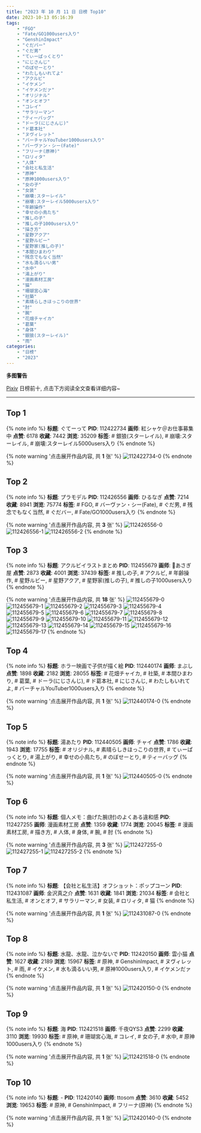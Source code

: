 ```yaml
---
title: "2023 年 10 月 11 日 日榜 Top10"
date: 2023-10-13 05:16:39
tags:
    - "FGO"
    - "Fate/GO1000users入り"
    - "GenshinImpact"
    - "ぐだバー"
    - "ぐだ男"
    - "てぃーぱっくとり"
    - "にじさんじ"
    - "のぼせーとり"
    - "わたしもいれてよ"
    - "アクルビ"
    - "イケメン"
    - "イケメンだァ"
    - "オリジナル"
    - "オンとオフ"
    - "コレイ"
    - "サラリーマン"
    - "ティーバッグ"
    - "ドーラ(にじさんじ)"
    - "ド葛本社"
    - "ヌヴィレット"
    - "バーチャルYouTuber1000users入り"
    - "バーヴァン・シー(Fate)"
    - "フリーナ(原神)"
    - "ロリィタ"
    - "人体"
    - "会社と私生活"
    - "原神"
    - "原神1000users入り"
    - "女の子"
    - "女装"
    - "崩壊:スターレイル"
    - "崩壊:スターレイル5000users入り"
    - "年齢操作"
    - "幸せの小鳥たち"
    - "推しの子"
    - "推しの子1000users入り"
    - "描き方"
    - "星野アクア"
    - "星野ルビー"
    - "星野家(推しの子)"
    - "本間ひまわり"
    - "残念でもなく当然"
    - "水も滴るいい男"
    - "水中"
    - "湯上がり"
    - "漫画素材工房"
    - "猫"
    - "珊瑚宮心海"
    - "社築"
    - "素晴らしきほっこりの世界"
    - "肘"
    - "腕"
    - "花畑チャイカ"
    - "葛葉"
    - "身体"
    - "銀狼(スターレイル)"
    - "雨"
categories:
    - "日榜"
    - "2023"
---
```


<i class="fa fa-triangle-exclamation"></i>**多图警告**<i class="fa fa-triangle-exclamation"></i>

[Pixiv](https://www.pixiv.net/) 日榜前十, 点击下方阅读全文查看详细内容~

<!-- more -->

---

## Top 1

{% note info %}
**标题**: ぐてーって
**PID**: 112422734 **画师**: 紅シャケ＠お仕事募集中
**点赞**: 6178 **收藏**: 7442 **浏览**: 35209
**标签**: # 銀狼(スターレイル), # 崩壊:スターレイル, # 崩壊:スターレイル5000users入り
{% endnote %}

{% note warning '点击展开作品内容, 共 **1** 张' %}
![112422734-0](https://i.pixiv.re/img-original/img/2023/10/10/01/09/28/112422734_p0.jpg)
{% endnote %}

## Top 2

{% note info %}
**标题**: プラモデル
**PID**: 112426556 **画师**: ひるなぎ
**点赞**: 7214 **收藏**: 8941 **浏览**: 75774
**标签**: # FGO, # バーヴァン・シー(Fate), # ぐだ男, # 残念でもなく当然, # ぐだバー, # Fate/GO1000users入り
{% endnote %}

{% note warning '点击展开作品内容, 共 **3** 张' %}
![112426556-0](https://i.pixiv.re/img-original/img/2023/10/10/06/00/06/112426556_p0.jpg)
![112426556-1](https://i.pixiv.re/img-original/img/2023/10/10/06/00/06/112426556_p1.jpg)
![112426556-2](https://i.pixiv.re/img-original/img/2023/10/10/06/00/06/112426556_p2.jpg)
{% endnote %}

## Top 3

{% note info %}
**标题**: アクルビイラストまとめ
**PID**: 112455679 **画师**: 🍼あさぎ屋
**点赞**: 2873 **收藏**: 4001 **浏览**: 37439
**标签**: # 推しの子, # アクルビ, # 年齢操作, # 星野ルビー, # 星野アクア, # 星野家(推しの子), # 推しの子1000users入り
{% endnote %}

{% note warning '点击展开作品内容, 共 **18** 张' %}
![112455679-0](https://i.pixiv.re/img-original/img/2023/10/11/10/15/23/112455679_p0.jpg)
![112455679-1](https://i.pixiv.re/img-original/img/2023/10/11/10/15/23/112455679_p1.jpg)
![112455679-2](https://i.pixiv.re/img-original/img/2023/10/11/10/15/23/112455679_p2.jpg)
![112455679-3](https://i.pixiv.re/img-original/img/2023/10/11/10/15/23/112455679_p3.jpg)
![112455679-4](https://i.pixiv.re/img-original/img/2023/10/11/10/15/23/112455679_p4.jpg)
![112455679-5](https://i.pixiv.re/img-original/img/2023/10/11/10/15/23/112455679_p5.jpg)
![112455679-6](https://i.pixiv.re/img-original/img/2023/10/11/10/15/23/112455679_p6.jpg)
![112455679-7](https://i.pixiv.re/img-original/img/2023/10/11/10/15/23/112455679_p7.jpg)
![112455679-8](https://i.pixiv.re/img-original/img/2023/10/11/10/15/23/112455679_p8.jpg)
![112455679-9](https://i.pixiv.re/img-original/img/2023/10/11/10/15/23/112455679_p9.jpg)
![112455679-10](https://i.pixiv.re/img-original/img/2023/10/11/10/15/23/112455679_p10.jpg)
![112455679-11](https://i.pixiv.re/img-original/img/2023/10/11/10/15/23/112455679_p11.jpg)
![112455679-12](https://i.pixiv.re/img-original/img/2023/10/11/10/15/23/112455679_p12.jpg)
![112455679-13](https://i.pixiv.re/img-original/img/2023/10/11/10/15/23/112455679_p13.jpg)
![112455679-14](https://i.pixiv.re/img-original/img/2023/10/11/10/15/23/112455679_p14.jpg)
![112455679-15](https://i.pixiv.re/img-original/img/2023/10/11/10/15/23/112455679_p15.jpg)
![112455679-16](https://i.pixiv.re/img-original/img/2023/10/11/10/15/23/112455679_p16.jpg)
![112455679-17](https://i.pixiv.re/img-original/img/2023/10/11/10/15/23/112455679_p17.jpg)
{% endnote %}

## Top 4

{% note info %}
**标题**: ホラー映画で子供が描く絵
**PID**: 112440174 **画师**: まぶし
**点赞**: 1898 **收藏**: 2182 **浏览**: 28055
**标签**: # 花畑チャイカ, # 社築, # 本間ひまわり, # 葛葉, # ドーラ(にじさんじ), # ド葛本社, # にじさんじ, # わたしもいれてよ, # バーチャルYouTuber1000users入り
{% endnote %}

{% note warning '点击展开作品内容, 共 **1** 张' %}
![112440174-0](https://i.pixiv.re/img-original/img/2023/10/10/20/18/04/112440174_p0.jpg)
{% endnote %}

## Top 5

{% note info %}
**标题**: 湯あたり
**PID**: 112440505 **画师**: チャイ
**点赞**: 1786 **收藏**: 1943 **浏览**: 17755
**标签**: # オリジナル, # 素晴らしきほっこりの世界, # てぃーぱっくとり, # 湯上がり, # 幸せの小鳥たち, # のぼせーとり, # ティーバッグ
{% endnote %}

{% note warning '点击展开作品内容, 共 **1** 张' %}
![112440505-0](https://i.pixiv.re/img-original/img/2023/10/10/20/30/00/112440505_p0.png)
{% endnote %}

## Top 6

{% note info %}
**标题**: 個人メモ：曲げた腕(肘)のよくある違和感
**PID**: 112427255 **画师**: 漫画素材工房
**点赞**: 1359 **收藏**: 1774 **浏览**: 20045
**标签**: # 漫画素材工房, # 描き方, # 人体, # 身体, # 腕, # 肘
{% endnote %}

{% note warning '点击展开作品内容, 共 **3** 张' %}
![112427255-0](https://i.pixiv.re/img-original/img/2023/10/10/07/00/04/112427255_p0.jpg)
![112427255-1](https://i.pixiv.re/img-original/img/2023/10/10/07/00/04/112427255_p1.jpg)
![112427255-2](https://i.pixiv.re/img-original/img/2023/10/10/07/00/04/112427255_p2.jpg)
{% endnote %}

## Top 7

{% note info %}
**标题**: 【会社と私生活】オフショット：ポップコーン
**PID**: 112431087 **画师**: 金沢真之介
**点赞**: 1631 **收藏**: 1841 **浏览**: 21034
**标签**: # 会社と私生活, # オンとオフ, # サラリーマン, # 女装, # ロリィタ, # 猫
{% endnote %}

{% note warning '点击展开作品内容, 共 **1** 张' %}
![112431087-0](https://i.pixiv.re/img-original/img/2023/10/10/12/00/04/112431087_p0.jpg)
{% endnote %}

## Top 8

{% note info %}
**标题**: 水龍、水龍、泣かないで
**PID**: 112420150 **画师**: 雲小猫
**点赞**: 1627 **收藏**: 2189 **浏览**: 15967
**标签**: # 原神, # GenshinImpact, # ヌヴィレット, # 雨, # イケメン, # 水も滴るいい男, # 原神1000users入り, # イケメンだァ
{% endnote %}

{% note warning '点击展开作品内容, 共 **1** 张' %}
![112420150-0](https://i.pixiv.re/img-original/img/2023/10/10/00/00/23/112420150_p0.jpg)
{% endnote %}

## Top 9

{% note info %}
**标题**: 海
**PID**: 112421518 **画师**: 千夜QYS3
**点赞**: 2299 **收藏**: 3110 **浏览**: 19930
**标签**: # 原神, # 珊瑚宮心海, # コレイ, # 女の子, # 水中, # 原神1000users入り
{% endnote %}

{% note warning '点击展开作品内容, 共 **1** 张' %}
![112421518-0](https://i.pixiv.re/img-original/img/2023/10/10/00/29/35/112421518_p0.jpg)
{% endnote %}

## Top 10

{% note info %}
**标题**: -
**PID**: 112420140 **画师**: ttosom
**点赞**: 3610 **收藏**: 5452 **浏览**: 19653
**标签**: # 原神, # GenshinImpact, # フリーナ(原神)
{% endnote %}

{% note warning '点击展开作品内容, 共 **1** 张' %}
![112420140-0](https://i.pixiv.re/img-original/img/2023/10/10/00/00/22/112420140_p0.jpg)
{% endnote %}
